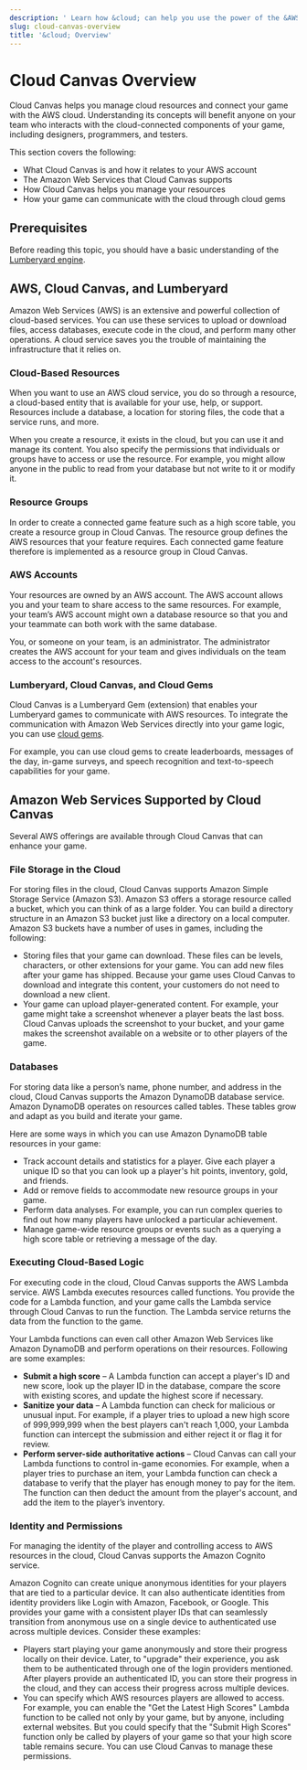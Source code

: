 ```yaml
---
description: ' Learn how &cloud; can help you use the power of the &AWS; cloud. '
slug: cloud-canvas-overview
title: '&cloud; Overview'
---
```

# Cloud Canvas Overview<a name="cloud-canvas-overview"></a>

Cloud Canvas helps you manage cloud resources and connect your game with the AWS cloud\. Understanding its concepts will benefit anyone on your team who interacts with the cloud\-connected components of your game, including designers, programmers, and testers\.

This section covers the following:
+ What Cloud Canvas is and how it relates to your AWS account
+ The Amazon Web Services that Cloud Canvas supports
+ How Cloud Canvas helps you manage your resources
+ How your game can communicate with the cloud through cloud gems

## Prerequisites<a name="cloud-canvas-core-concepts-prerequisites"></a>

Before reading this topic, you should have a basic understanding of the [Lumberyard engine](lumberyard-intro.md)\.

## AWS, Cloud Canvas, and Lumberyard<a name="cloud-canvas-core-concepts-aws-cc-ly"></a>

Amazon Web Services \(AWS\) is an extensive and powerful collection of cloud\-based services\. You can use these services to upload or download files, access databases, execute code in the cloud, and perform many other operations\. A cloud service saves you the trouble of maintaining the infrastructure that it relies on\.

### Cloud\-Based Resources<a name="cloud-canvas-core-concepts-cc-ly-resources"></a>

When you want to use an AWS cloud service, you do so through a resource, a cloud\-based entity that is available for your use, help, or support\. Resources include a database, a location for storing files, the code that a service runs, and more\.

When you create a resource, it exists in the cloud, but you can use it and manage its content\. You also specify the permissions that individuals or groups have to access or use the resource\. For example, you might allow anyone in the public to read from your database but not write to it or modify it\.

### Resource Groups<a name="cloud-canvas-core-concepts-resource-groups"></a>

In order to create a connected game feature such as a high score table, you create a resource group in Cloud Canvas\. The resource group defines the AWS resources that your feature requires\. Each connected game feature therefore is implemented as a resource group in Cloud Canvas\.

### AWS Accounts<a name="cloud-canvas-core-concepts-cc-ly-aws-accounts"></a>

Your resources are owned by an AWS account\. The AWS account allows you and your team to share access to the same resources\. For example, your team’s AWS account might own a database resource so that you and your teammate can both work with the same database\.

You, or someone on your team, is an administrator\. The administrator creates the AWS account for your team and gives individuals on the team access to the account's resources\.

### Lumberyard, Cloud Canvas, and Cloud Gems<a name="cloud-canvas-core-concepts-cc-ly-fg"></a>

Cloud Canvas is a Lumberyard Gem \(extension\) that enables your Lumberyard games to communicate with AWS resources\. To integrate the communication with Amazon Web Services directly into your game logic, you can use [cloud gems](/docs/userguide/gems/cloud-canvas/s-intro.md)\.

For example, you can use cloud gems to create leaderboards, messages of the day, in\-game surveys, and speech recognition and text\-to\-speech capabilities for your game\.

## Amazon Web Services Supported by Cloud Canvas<a name="cloud-canvas-core-concepts-aws-supported-svcs"></a>

Several AWS offerings are available through Cloud Canvas that can enhance your game\.

### File Storage in the Cloud<a name="cloud-canvas-core-concepts-supported-svcs-file-storage"></a>

For storing files in the cloud, Cloud Canvas supports Amazon Simple Storage Service \(Amazon S3\)\. Amazon S3 offers a storage resource called a bucket, which you can think of as a large folder\. You can build a directory structure in an Amazon S3 bucket just like a directory on a local computer\. Amazon S3 buckets have a number of uses in games, including the following:
+ Storing files that your game can download\. These files can be levels, characters, or other extensions for your game\. You can add new files after your game has shipped\. Because your game uses Cloud Canvas to download and integrate this content, your customers do not need to download a new client\.
+ Your game can upload player\-generated content\. For example, your game might take a screenshot whenever a player beats the last boss\. Cloud Canvas uploads the screenshot to your bucket, and your game makes the screenshot available on a website or to other players of the game\.

### Databases<a name="cloud-canvas-core-concepts-supported-svcs-databases"></a>

For storing data like a person’s name, phone number, and address in the cloud, Cloud Canvas supports the Amazon DynamoDB database service\. Amazon DynamoDB operates on resources called tables\. These tables grow and adapt as you build and iterate your game\.

Here are some ways in which you can use Amazon DynamoDB table resources in your game:
+ Track account details and statistics for a player\. Give each player a unique ID so that you can look up a player's hit points, inventory, gold, and friends\.
+ Add or remove fields to accommodate new resource groups in your game\.
+ Perform data analyses\. For example, you can run complex queries to find out how many players have unlocked a particular achievement\.
+ Manage game\-wide resource groups or events such as a querying a high score table or retrieving a message of the day\.

### Executing Cloud\-Based Logic<a name="cloud-canvas-core-concepts-supported-svcs-lambda"></a>

For executing code in the cloud, Cloud Canvas supports the AWS Lambda service\. AWS Lambda executes resources called functions\. You provide the code for a Lambda function, and your game calls the Lambda service through Cloud Canvas to run the function\. The Lambda service returns the data from the function to the game\.

Your Lambda functions can even call other Amazon Web Services like Amazon DynamoDB and perform operations on their resources\. Following are some examples:
+ **Submit a high score** – A Lambda function can accept a player's ID and new score, look up the player ID in the database, compare the score with existing scores, and update the highest score if necessary\.
+ **Sanitize your data** – A Lambda function can check for malicious or unusual input\. For example, if a player tries to upload a new high score of 999,999,999 when the best players can't reach 1,000, your Lambda function can intercept the submission and either reject it or flag it for review\.
+ **Perform server\-side authoritative actions** – Cloud Canvas can call your Lambda functions to control in\-game economies\. For example, when a player tries to purchase an item, your Lambda function can check a database to verify that the player has enough money to pay for the item\. The function can then deduct the amount from the player's account, and add the item to the player’s inventory\.

### Identity and Permissions<a name="cloud-canvas-core-concepts-supported-svcs-cognito"></a>

For managing the identity of the player and controlling access to AWS resources in the cloud, Cloud Canvas supports the Amazon Cognito service\.

Amazon Cognito can create unique anonymous identities for your players that are tied to a particular device\. It can also authenticate identities from identity providers like Login with Amazon, Facebook, or Google\. This provides your game with a consistent player IDs that can seamlessly transition from anonymous use on a single device to authenticated use across multiple devices\. Consider these examples:
+ Players start playing your game anonymously and store their progress locally on their device\. Later, to "upgrade" their experience, you ask them to be authenticated through one of the login providers mentioned\. After players provide an authenticated ID, you can store their progress in the cloud, and they can access their progress across multiple devices\.
+ You can specify which AWS resources players are allowed to access\. For example, you can enable the "Get the Latest High Scores" Lambda function to be called not only by your game, but by anyone, including external websites\. But you could specify that the "Submit High Scores" function only be called by players of your game so that your high score table remains secure\. You can use Cloud Canvas to manage these permissions\.